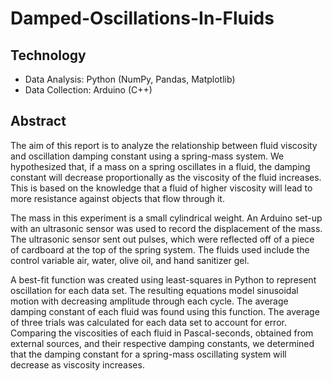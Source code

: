 # Damped-Oscillations-In-Fluids

## Technology

- Data Analysis: Python (NumPy, Pandas, Matplotlib)
- Data Collection: Arduino (C++)

## Abstract

The aim of this report is to analyze the relationship between fluid viscosity and oscillation damping constant using a spring-mass system. We hypothesized that, if a mass on a spring oscillates in a fluid, the damping constant will decrease proportionally as the viscosity of the fluid increases. This is based on the knowledge that a fluid of higher viscosity will lead to more resistance against objects that flow through it. 


The mass in this experiment is a small cylindrical weight. An Arduino set-up with an ultrasonic sensor was used to record the displacement of the mass. The ultrasonic sensor sent out pulses, which were reflected off of a piece of cardboard at the top of the spring system. The fluids used include the control variable air, water, olive oil, and hand sanitizer gel. 

A best-fit function was created using least-squares in Python to represent oscillation for each data set. The resulting equations model sinusoidal motion with decreasing amplitude through each cycle. The average damping constant of each fluid was found using this function. The average of three trials was calculated for each data set to account for error. Comparing the viscosities of each fluid in Pascal-seconds, obtained from external sources, and their respective damping constants, we determined that the damping constant for a spring-mass oscillating system will decrease as viscosity increases.